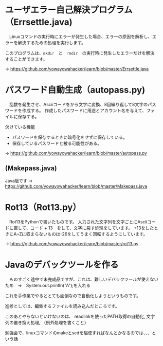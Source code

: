 # ユーザエラー自己解決プログラム（Errsettle.java)
　Linuxコマンドの実行時にエラーが発生した場合、エラーの原因を解析し、エラーを解決するための処理を実行します。
 
 このプログラムは、`mkdir`　と　`rmdir`　の実行時に発生したエラーだけを解決することができます。
 
 → https://github.com/yowayowahacker/learn/blob/master/Errsettle.java


# パスワード自動生成（autopass.py)
　乱数を発生させ、Asciiコードをから文字に変換、8回繰り返して8文字のパスワードを作成する。
 作成したパスワードに用途とアカウント名を与えて、ファイルに保存する。

欠けている機能
- パスワードを保存するときに暗号化をせずに保存している。
- 保存しているパスワードと被る可能性がある。

 → https://github.com/yowayowahacker/learn/blob/master/autopass.py
 ## (Makepass.java)
 Java版です
 → https://github.com/yowayowahacker/learn/blob/master/Makepass.java

# Rot13（Rot13.py）
　Rot13をPythonで書いたものです。
 入力された文字列を文字ごとにAsciiコードに直して、コード + 13　をして、文字に戻す処理をしています。
 +13をしたときにA~Zに収まらないものは-26をしてうまく回転するようにしています。

→ https://github.com/yowayowahacker/learn/blob/master/rot13.py

# Javaのデバックツールを作る
　ものすごく途中で未完成品ですが、これは、難しいデバックツールが使えないため　⇒　System.out.println("A");を入れる
 
 これを手作業でやるととても面倒なので自動化しようというものです。
 
 進捗としては、編集するファイルを読み込んだところです。
 
 このあとやらないといけないのは、
 readlinkを使ったPATH取得の自動化,
 文字列の置き換え処理,
 （例外処理を書くこと）

勉強会で、linuxコマンドのmakeとsedを駆使すればなんとかなるのでは、、、という話

